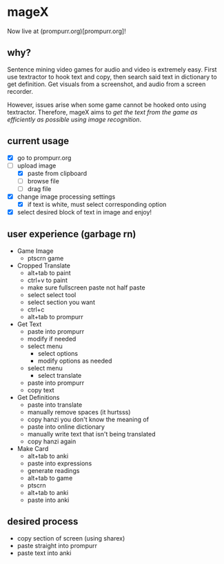 # mageX

Now live at (prompurr.org)[prompurr.org]!

## why?

Sentence mining video games for audio and video is extremely easy. First use textractor to hook text and copy, then search said text in dictionary to get definition. Get visuals from a screenshot, and audio from a screen recorder.

However, issues arise when some game cannot be hooked onto using textractor. Therefore, mageX aims to *get the text from the game as efficiently as possible using image recognition*.

## current usage
  - [x] go to prompurr.org
  - [ ] upload image
    - [x] paste from clipboard
    - [ ] browse file
    - [ ] drag file
  - [x] change image processing settings 
    - [x] if text is white, must select corresponding option
  - [x] select desired block of text in image and enjoy!

## user experience (garbage rn)
- Game Image
  - ptscrn game
- Cropped Translate
  - alt+tab to paint
  - ctrl+v to paint
  - make sure fullscreen paste not half paste
  - select select tool
  - select section you want
  - ctrl+c
  - alt+tab to prompurr
- Get Text
  - paste into prompurr
  - modify if needed
  - select menu
    - select options
    - modify options as needed
  - select menu
    - select translate
  - paste into prompurr
  - copy text
- Get Definitions
  - paste into translate
  - manually remove spaces (it hurtsss)
  - copy hanzi you don't know the meaning of
  - paste into online dictionary
  - manually write text that isn't being translated
  - copy hanzi again
- Make Card
  - alt+tab to anki
  - paste into expressions
  - generate readings
  - alt+tab to game
  - ptscrn
  - alt+tab to anki
  - paste into anki

## desired process
- copy section of screen (using sharex)
- paste straight into prompurr
- paste text into anki
